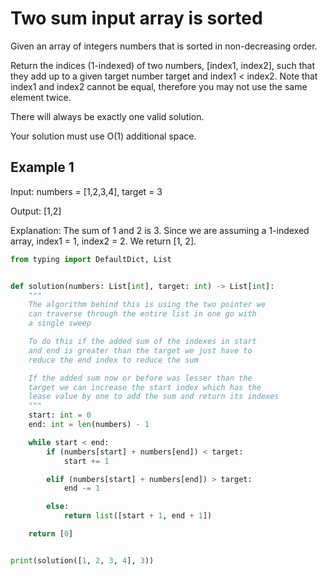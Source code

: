 # Two sum input array is sorted

Given an array of integers numbers that is sorted in non-decreasing order.

Return the indices (1-indexed) of two numbers, [index1, index2], such that they
add up to a given target number target and index1 < index2. Note that index1
and index2 cannot be equal, therefore you may not use the same element twice.

There will always be exactly one valid solution.

Your solution must use O(1) additional space.

## Example 1

Input: numbers = [1,2,3,4], target = 3

Output: [1,2]

Explanation: The sum of 1 and 2 is 3. Since we are assuming a
1-indexed array, index1 = 1, index2 = 2. We return [1, 2].

```python
from typing import DefaultDict, List


def solution(numbers: List[int], target: int) -> List[int]:
    """
    The algorithm behind this is using the two pointer we 
    can traverse through the entire list in one go with 
    a single sweep

    To do this if the added sum of the indexes in start 
    and end is greater than the target we just have to 
    reduce the end index to reduce the sum

    If the added sum now or before was lesser than the 
    target we can increase the start index which has the 
    lease value by one to add the sum and return its indexes
    """
    start: int = 0
    end: int = len(numbers) - 1

    while start < end:
        if (numbers[start] + numbers[end]) < target:
            start += 1

        elif (numbers[start] + numbers[end]) > target:
            end -= 1

        else:
            return list([start + 1, end + 1])

    return [0]


print(solution([1, 2, 3, 4], 3))
```
